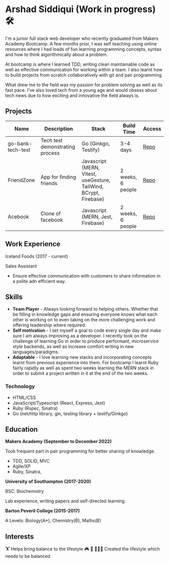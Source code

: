 # Arshad Siddiqui (Work in progress) 🛠

I'm a junior full stack web developer who recently graduated from Makers Academy Bootcamp. A few months prior, I was self teaching using online resources where I had loads of fun learning programming concepts, syntax and how to think algorithmically about a problem.

At bootcamp is where I learned TDD, writing clean maintainable code as well as effective communication for working within a team. I also learnt how to build projects from scratch collaboratively with git and pair programming.

What drew me to the field was my passion for problem solving as well as its fast pace. I've also loved tech from a young age and would obsess about tech news due to how exciting and innovative the field always is.

## Projects

Name | Description | Stack | Build Time | Access
-----|-------------|-------|------------|--------
go-bank-tech-test | Tech test demonstrating process | Go (Ginkgo, Testify) | 3-4 days | [Repo](https://github.com/Arshad-Siddiqui/go-bank-tech-test)
FriendZone | App for finding friends | Javascript (MERN, Vitest, useGesture, TailWind, BCrypt, Firebase) | 2 weeks, 6 people | [Repo](https://github.com/Dmum303/MERNsters-inc)
Acebook | Clone of facebook | Javascript (MERN, Jest, Firebase) | 2 weeks, 6 people | [Repo](https://github.com/Dmum303/acebook-team-bikini-bottom)

## Work Experience
Iceland Foods (2017 - current)

Sales Assistant

- Ensure effective communication with customers to share information in a polite adn efficient way.

## Skills

- **Team Player** - Always looking forward to helping others. Whether that be filling in knowledge gaps and ensuring everyone knows what each other is working on to even taking on the more challenging work and offering leadership where required.
- **Self motivation** - I set myself a goal to code every single day and make sure I am always improving as a developer. I recently took on the challenge of learning Go in order to produce performant, microservice style backends, as well as increase comfort writing in new languages/paradigms.
- **Adaptable** - I love learning new stacks and incorporating concepts learnt from previous experience into them. For bootcamp I learnt Ruby fairly rapidly as well as spent two weeks learning the MERN stack in order to submit a project written in it at the end of the two weeks.

### Technology
- HTML/CSS
- JavaScript/Typescript (React, Express, Jest)
- Ruby (Rspec, Sinatra)
- Go (net/http library, gin, testing library + testify/Ginkgo)

## Education

**Makers Academy (September to December 2022)**

Took frequent part in pair programming for better sharing of knowledge.

- TDD, SOLID, MVC
- Agile/XP
- Ruby, Sinatra, 

**University of Southampton (2017-2020)**

BSC: Biochemistry

Lab experience, writing papers and self-directed learning.

**Barton Peveril College (2015-2017)**

A Levels: Biology(A*), Chemistry(B), Maths(B)

## Interests

🏋 Helps bring balance to the lifestyle
🎮 🍿 👨🏽‍💻 Created the lifestyle which needs to be balanced

